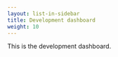 ```yaml
---
layout: list-in-sidebar
title: Development dashboard
weight: 10
---
```


This is the development dashboard.